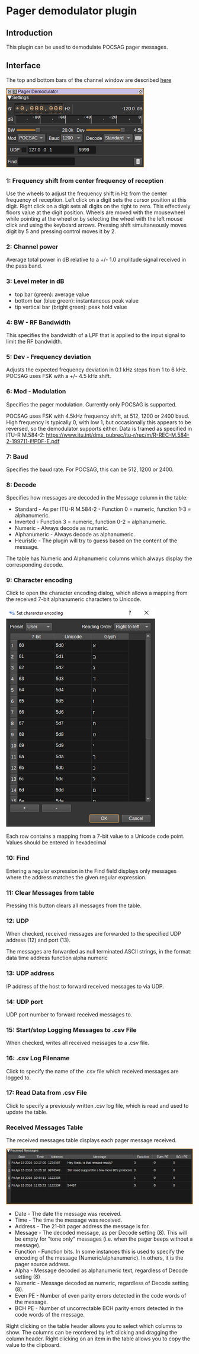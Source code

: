 <h1>Pager demodulator plugin</h1>

<h2>Introduction</h2>

This plugin can be used to demodulate POCSAG pager messages.

<h2>Interface</h2>

The top and bottom bars of the channel window are described [here](../../../sdrgui/channel/readme.md)

![Pager Demodulator plugin GUI](../../../doc/img/PagerDemod_plugin.png)

<h3>1: Frequency shift from center frequency of reception</h3>

Use the wheels to adjust the frequency shift in Hz from the center frequency of reception. Left click on a digit sets the cursor position at this digit. Right click on a digit sets all digits on the right to zero. This effectively floors value at the digit position. Wheels are moved with the mousewheel while pointing at the wheel or by selecting the wheel with the left mouse click and using the keyboard arrows. Pressing shift simultaneously moves digit by 5 and pressing control moves it by 2.

<h3>2: Channel power</h3>

Average total power in dB relative to a +/- 1.0 amplitude signal received in the pass band.

<h3>3: Level meter in dB</h3>

  - top bar (green): average value
  - bottom bar (blue green): instantaneous peak value
  - tip vertical bar (bright green): peak hold value

<h3>4: BW - RF Bandwidth</h3>

This specifies the bandwidth of a LPF that is applied to the input signal to limit the RF bandwidth.

<h3>5: Dev - Frequency deviation</h3>

Adjusts the expected frequency deviation in 0.1 kHz steps from 1 to 6 kHz. POCSAG uses FSK with a +/- 4.5 kHz shift.

<h3>6: Mod - Modulation</h3>

Specifies the pager modulation. Currently only POCSAG is supported.

POCSAG uses FSK with 4.5kHz frequency shift, at 512, 1200 or 2400 baud.
High frequency is typically 0, with low 1, but occasionally this appears to be reversed, so the demodulator supports either.
Data is framed as specified in ITU-R M.584-2: https://www.itu.int/dms_pubrec/itu-r/rec/m/R-REC-M.584-2-199711-I!!PDF-E.pdf

<h3>7: Baud</h3>

Specifies the baud rate. For POCSAG, this can be 512, 1200 or 2400.

<h3>8: Decode</h3>

Specifies how messages are decoded in the Message column in the table:

* Standard - As per ITU-R M.584-2 - Function 0 = numeric, function 1-3 = alphanumeric.
* Inverted - Function 3 = numeric, function 0-2 = alphanumeric.
* Numeric - Always decode as numeric.
* Alphanumeric - Always decode as alphanumeric.
* Heuristic - The plugin will try to guess based on the content of the message.

The table has Numeric and Alphanumeric columns which always display the corresponding decode.

<h3>9: Character encoding</h3>

Click to open the character encoding dialog, which allows a mapping from the received 7-bit alphanumeric characters to Unicode.

![Character encoding dialog](../../../doc/img/PagerDemod_plugin_charset.png)

Each row contains a mapping from a 7-bit value to a Unicode code point. Values should be entered in hexadecimal

<h3>10: Find</h3>

Entering a regular expression in the Find field displays only messages where the address matches the given regular expression.

<h3>11: Clear Messages from table</h3>

Pressing this button clears all messages from the table.

<h3>12: UDP</h3>

When checked, received messages are forwarded to the specified UDP address (12) and port (13).

The messages are forwarded as null terminated ASCII strings, in the format: data time address function alpha numeric

<h3>13: UDP address</h3>

IP address of the host to forward received messages to via UDP.

<h3>14: UDP port</h3>

UDP port number to forward received messages to.

<h3>15: Start/stop Logging Messages to .csv File</h3>

When checked, writes all received messages to a .csv file.

<h3>16: .csv Log Filename</h3>

Click to specify the name of the .csv file which received messages are logged to.

<h3>17: Read Data from .csv File</h3>

Click to specify a previously written .csv log file, which is read and used to update the table.

<h3>Received Messages Table</h3>

The received messages table displays each pager message received.

![Pager Demodulator messages table](../../../doc/img/PagerDemod_plugin_messages.png)

* Date - The date the message was received.
* Time - The time the message was received.
* Address - The 21-bit pager address the message is for.
* Message - The decoded message, as per Decode setting (8). This will be empty for "tone only" messages (i.e. when the pager beeps without a message).
* Function - Function bits. In some instances this is used to specify the encoding of the message (Numeric/alphanumeric). In others, it is the pager source address.
* Alpha - Message decoded as alphanumeric text, regardless of Decode setting (8)
* Numeric - Message decoded as numeric, regardless of Decode setting (8).
* Even PE - Number of even parity errors detected in the code words of the message.
* BCH PE - Number of uncorrectable BCH parity errors detected in the code words of the message.

Right clicking on the table header allows you to select which columns to show. The columns can be reordered by left clicking and dragging the column header. Right clicking on an item in the table allows you to copy the value to the clipboard.

